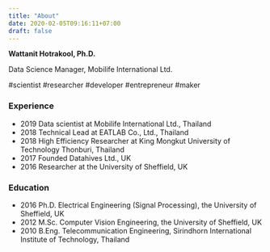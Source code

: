 ```yaml
---
title: "About"
date: 2020-02-05T09:16:11+07:00
draft: false
---
```


**Wattanit Hotrakool, Ph.D.**

Data Science Manager, Mobilife International Ltd.

#scientist #researcher #developer #entrepreneur #maker

### Experience

- 2019 Data scientist at Mobilife International Ltd., Thailand
- 2018 Technical Lead at EATLAB Co., Ltd., Thailand
- 2018 High Efficiency Researcher at King Mongkut University of Technology Thonburi, Thailand
- 2017 Founded Datahives Ltd., UK
- 2016 Researcher at the University of Sheffield, UK

### Education

- 2016 Ph.D. Electrical Engineering (Signal Processing),  the  University of Sheffield, UK
- 2012 M.Sc. Computer Vision Engineering, the University of Sheffield, UK
- 2010 B.Eng. Telecommunication Engineering, Sirindhorn International Institute of Technology, Thailand

